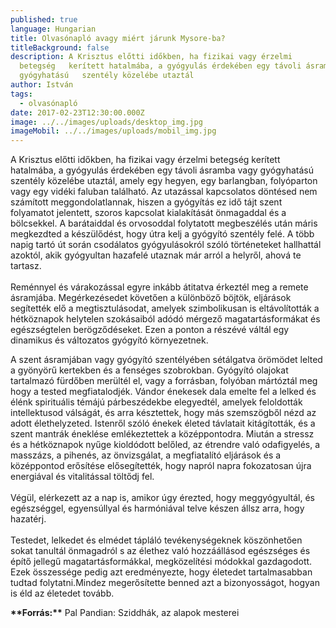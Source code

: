 ```yaml
---
published: true
language: Hungarian
title: Olvasónapló avagy miért járunk Mysore-ba?
titleBackground: false
description: A Krisztus előtti időkben, ha fizikai vagy érzelmi
  betegség   kerített hatalmába, a gyógyulás érdekében egy távoli ásramba vagy
  gyógyhatású   szentély közelébe utaztál
author: István
tags:
  - olvasónapló
date: 2017-02-23T12:30:00.000Z
image: ../../images/uploads/desktop_img.jpg
imageMobil: ../../images/uploads/mobil_img.jpg
---
```

A Krisztus előtti időkben, ha fizikai vagy érzelmi betegség kerített hatalmába, a gyógyulás érdekében egy távoli ásramba vagy gyógyhatású szentély közelébe utaztál, amely egy hegyen, egy barlangban, folyóparton vagy egy vidéki faluban található. Az utazással kapcsolatos döntésed nem számított meggondolatlannak, hiszen a gyógyítás ez idő tájt szent folyamatot jelentett, szoros kapcsolat kialakítását önmagaddal és a bölcsekkel. A barátaiddal és orvosoddal folytatott megbeszélés után máris megkezdted a készülődést, hogy útra kelj a gyógyító szentély felé. A több napig tartó út során csodálatos gyógyulásokról szóló történeteket hallhattál azoktól, akik gyógyultan hazafelé utaznak már arról a helyről, ahová te tartasz.\
\
Reménnyel és várakozással egyre inkább átitatva érkeztél meg a remete ásramjába. Megérkezésedet követően a különböző böjtök, eljárások segítették elő a megtisztulásodat, amelyek szimbolikusan is eltávolították a hétköznapok helytelen szokásaiból adódó mérgező magatartásformákat és egészségtelen berögződéseket. Ezen a ponton a részévé váltál egy dinamikus és változatos gyógyító környezetnek.

A szent ásramjában vagy gyógyító szentélyében sétálgatva örömödet lelted a gyönyörű kertekben és a fenséges szobrokban. Gyógyító olajokat tartalmazó fürdőben merültél el, vagy a forrásban, folyóban mártóztál meg hogy a tested megfiatalodjék. Vándor énekesek dala emelte fel a lelked és élénk spirituális témájú párbeszédekbe elegyedtél, amelyek feloldották intellektusod válságát, és arra késztettek, hogy más szemszögből nézd az adott élethelyzeted. Istenről szóló énekek életed távlatait kitágították, és a szent mantrák éneklése emlékeztettek a középpontodra. Miután a stressz és a hétköznapok nyűge kioldódott belőled, az étrendre való odafigyelés, a masszázs, a pihenés, az önvizsgálat, a megfiatalító eljárások és a középpontod erősítése elősegítették, hogy napról napra fokozatosan újra energiával és vitalitással töltődj fel.\
\
Végül, elérkezett az a nap is, amikor úgy érezted, hogy meggyógyultál, és egészséggel, egyensúllyal és harmóniával telve készen állsz arra, hogy hazatérj.\
\
Testedet, lelkedet és elmédet tápláló tevékenységeknek köszönhetően sokat tanultál önmagadról s az élethez való hozzáállásod egészséges és építő jellegű magatartásformákkal, megközelítési módokkal gazdagodott. Ezek összessége pedig azt eredményezte, hogy életedet tartalmasabban tudtad folytatni.Mindez megerősítette benned azt a bizonyosságot, hogyan is éld az életedet tovább.

**\*\*Forrás:\*\*** Pal Pandian: Sziddhák, az alapok mesterei
